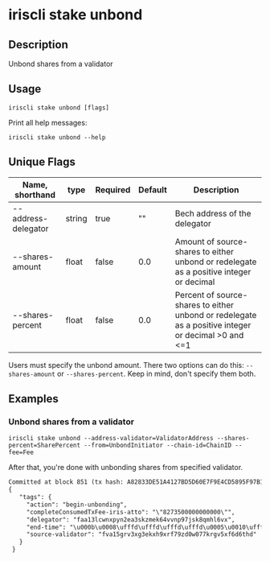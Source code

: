 # iriscli stake unbond

## Description

Unbond shares from a validator

## Usage

```
iriscli stake unbond [flags]
```

Print all help messages:

```shell
iriscli stake unbond --help
```

## Unique Flags

| Name, shorthand     | type   | Required | Default  | Description                                                         |
| --------------------| -----  | -------- | -------- | ------------------------------------------------------------------- |
| --address-delegator | string | true     | ""       | Bech address of the delegator |
| --shares-amount     | float  | false    | 0.0      | Amount of source-shares to either unbond or redelegate as a positive integer or decimal |
| --shares-percent    | float  | false    | 0.0      | Percent of source-shares to either unbond or redelegate as a positive integer or decimal >0 and <=1 |

Users must specify the unbond amount. There two options can do this: `--shares-amount` or `--shares-percent`. Keep in mind, don't specify them both.

## Examples

### Unbond shares from a validator

```shell
iriscli stake unbond --address-validator=ValidatorAddress --shares-percent=SharePercent --from=UnbondInitiator --chain-id=ChainID --fee=Fee
```

After that, you're done with unbonding shares from specified validator.

```txt
Committed at block 851 (tx hash: A82833DE51A4127BD5D60E7F9E4CD5895F97B1B54241BCE272B68698518D9D2B, response: {Code:0 Data:[11 8 230 225 179 223 5 16 249 233 245 21] Log:Msg 0:  Info: GasWanted:200000 GasUsed:16547 Tags:[{Key:[97 99 116 105 111 110] Value:[98 101 103 105 110 45 117 110 98 111 110 100 105 110 103] XXX_NoUnkeyedLiteral:{} XXX_unrecognized:[] XXX_sizecache:0} {Key:[100 101 108 101 103 97 116 111 114] Value:[102 97 97 49 51 108 99 119 110 120 112 121 110 50 101 97 51 115 107 122 109 101 107 54 52 118 118 110 112 57 55 106 115 107 56 113 109 104 108 54 118 120] XXX_NoUnkeyedLiteral:{} XXX_unrecognized:[] XXX_sizecache:0} {Key:[115 111 117 114 99 101 45 118 97 108 105 100 97 116 111 114] Value:[102 118 97 49 53 103 114 118 51 120 103 51 101 107 120 104 57 120 114 102 55 57 122 100 48 119 48 55 55 107 114 103 118 53 120 102 54 100 54 116 104 100] XXX_NoUnkeyedLiteral:{} XXX_unrecognized:[] XXX_sizecache:0} {Key:[101 110 100 45 116 105 109 101] Value:[11 8 230 225 179 223 5 16 249 233 245 21] XXX_NoUnkeyedLiteral:{} XXX_unrecognized:[] XXX_sizecache:0} {Key:[99 111 109 112 108 101 116 101 67 111 110 115 117 109 101 100 84 120 70 101 101 45 105 114 105 115 45 97 116 116 111] Value:[34 56 50 55 51 53 48 48 48 48 48 48 48 48 48 48 48 34] XXX_NoUnkeyedLiteral:{} XXX_unrecognized:[] XXX_sizecache:0}] Codespace: XXX_NoUnkeyedLiteral:{} XXX_unrecognized:[] XXX_sizecache:0})
{
   "tags": {
     "action": "begin-unbonding",
     "completeConsumedTxFee-iris-atto": "\"8273500000000000\"",
     "delegator": "faa13lcwnxpyn2ea3skzmek64vvnp97jsk8qmhl6vx",
     "end-time": "\u000b\u0008\ufffd\ufffd\ufffd\ufffd\u0005\u0010\ufffd\ufffd\ufffd\u0015",
     "source-validator": "fva15grv3xg3ekxh9xrf79zd0w077krgv5xf6d6thd"
   }
 }

```
